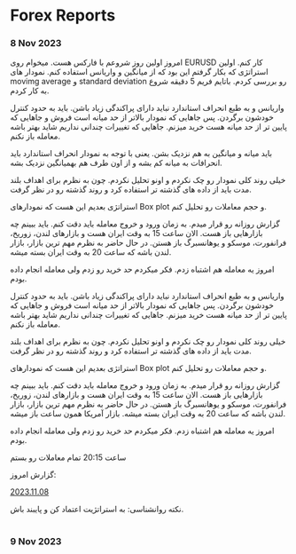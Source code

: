# Forex Reports

### 8 Nov 2023

امروز اولین روز شروعم با فارکس هست.
میخوام روی EURUSD کار کنم.
اولین استراتژی که بکار گرفتم این بود که از میانگین و واریانس استفاده کنم. نمودار های movimg average و standard deviation رو بررسی کردم. باتایم فریم 5 دقیقه شروع به کار کردم.

واریانس و به طبع انحراف استاندارد نباید دارای پراکندگی زیاد باشن. باید به حدود کنترل خودشون برگردن. پس جاهایی که نمودار بالاتر از حد میانه است فروش و جاهایی که پایین تر از حد میانه هست خرید میزنم. جاهایی که تغییرات چندانی نداریم شاید بهتر باشه معامله باز نکنم.

باید میانه و میانگین به هم نزدیک بشن. یعنی با توجه به نمودار انحراف استاندارد باید انحرافات به میانه کم بشه و از اون طرف هم بهمیانگین نزدیک بشه.

خیلی روند کلی نمودار رو چک نکردم و اونو تحلیل نکردم. چون به نظرم برای اهداف بلند مدت باید از داده های گذشته تر استفاده کرد و روند گذشته رو در نظر گرفت.

استراتژی بعدیم این هست که نمودارهای Box plot و حجم معاملات رو تحلیل کنم.



 گزارش روزانه رو قرار میدم. به زمان ورود و خروج معامله باید دقت کنم. باید ببینم چه بازارهایی باز هست. الان ساعت 15 به وقت ایران هست و بازارهای لندن، زوریخ، فرانفورت، موسکو و یوهانسبرگ باز هستن. در حال 
حاضر به نظرم مهم ترین بازار، بازار لندن باشه که ساعت 20 به وقت ایران بسته میشه. 

 امروز یه معامله هم اشتباه زدم. فکر میکردم حد خرید رو زدم ولی معامله انجام داده بودم.


واریانس و به طبع انحراف استاندارد نباید دارای پراکندگی زیاد باشن. باید به حدود کنترل خودشون برگردن. پس جاهایی که نمودار بالاتر از حد میانه است فروش و جاهایی که پایین تر از حد میانه هست خرید میزنم. جاهایی که تغییرات چندانی نداریم شاید بهتر باشه معامله باز نکنم.


خیلی روند کلی نمودار رو چک نکردم و اونو تحلیل نکردم. چون به نظرم برای اهداف بلند مدت باید از داده های گذشته تر استفاده کرد و روند گذشته رو در نظر گرفت.

استراتژی بعدیم این هست که نمودارهای Box plot و حجم معاملات رو تحلیل کنم.



 گزارش روزانه رو قرار میدم. به زمان ورود و خروج معامله باید دقت کنم. باید ببینم چه بازارهایی باز هست. الان ساعت 15 به وقت ایران هست و بازارهای لندن، زوریخ، فرانفورت، موسکو و یوهانسبرگ باز هستن. در حال 
حاضر به نظرم مهم ترین بازار، بازار لندن باشه که ساعت 20 به وقت ایران بسته میشه. بازار آمریکا همون ساعت باز میشه.

 امروز یه معامله هم اشتباه زدم. فکر میکردم حد خرید رو زدم ولی معامله انجام داده بودم.

ساعت 20:15 تمام معاملات رو بستم

گزارش امروز: 

[2023.11.08](https://KeyvanTahmasbi.github.io/Trade/Trade/Forex_Reports/D_20231123.htm)

نکته روانشناسی: به استراتژیت اعتماد کن و پایبند باش.

#

### 9 Nov 2023